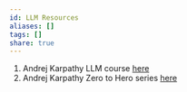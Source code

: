 ```yaml
---
id: LLM Resources
aliases: []
tags: []
share: true
---
```

1. Andrej Karpathy LLM course [here](https://github.com/karpathy/LLM101n)
2. Andrej Karpathy Zero to Hero series [here](https://youtube.com/playlist?list=PLAqhIrjkxbuWI23v9cThsA9GvCAUhRvKZ&si=Z2hPhU2Oi7wmHd96)

